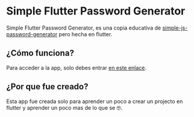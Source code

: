 # Simple Flutter Password Generator
Simple Flutter Password Generator, es una copia educativa de [simple-js-password-generator](https://github.com/AstroDev07/simple-js-password-generator) pero hecha en flutter.

## ¿Cómo funciona?
Para acceder a la app, solo debes entrar [en este enlace](https://simple-flutter-password-generator.vercel.app/).

## ¿Por que fue creado?
Esta app fue creada solo para aprender un poco a crear un projecto en flutter y aprender un poco mas de lo que se 🤓.

